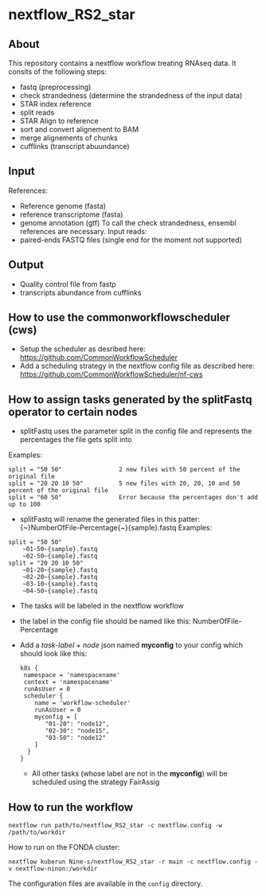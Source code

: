 # nextflow_RS2_star

## About

This repository contains a nextflow workflow treating RNAseq data.
It consits of the following steps:
- fastq (preprocessing)
- check strandedness (determine the strandedness of the input data)
- STAR index reference 
- split reads
- STAR Align to reference
- sort and convert alignement to BAM
- merge alignements of chunks
- cufflinks (transcript abuundance)

## Input

References: 
- Reference genome (fasta)
- reference transcriptome (fasta)
- genome annotation (gtf) 
To call the check strandedness, ensembl references are necessary.
Input reads: 
- paired-ends FASTQ files (single end for the moment not supported)

## Output

- Quality control file from fastp 
- transcripts abundance from cufflinks

## How to use the commonworkflowscheduler (cws)

- Setup the scheduler as desribed here: https://github.com/CommonWorkflowScheduler
- Add a scheduling strategy in the nextflow config file as described here: https://github.com/CommonWorkflowScheduler/nf-cws

## How to assign tasks generated by the splitFastq operator to certain nodes

- splitFastq uses the parameter split in the config file and represents the percentages the file gets split into

Examples:

```
split = "50 50"                2 new files with 50 percent of the original file
split = "20 20 10 50"          5 new files with 20, 20, 10 and 50 percent of the original file
split = "60 50"                Error because the percentages don't add up to 100
```

- splitFastq will rename the generated files in this patter:  {~}NumberOfFile-Percentage{~}{sample}.fastq 
Examples:
```
split = "50 50"
    ~01-50~{sample}.fastq
    ~02-50~{sample}.fastq
split = "20 20 10 50"
    ~01-20~{sample}.fastq
    ~02-20~{sample}.fastq
    ~03-10~{sample}.fastq
    ~04-50~{sample}.fastq
```

- The tasks will be labeled in the nextflow workflow
- the label in the config file should be named like this: NumberOfFile-Percentage
- Add a _task-label + node_ json named __myconfig__ to your config which should look like this:
  
  ```
  k8s {
   namespace = 'namespacename'
   context = 'namespacename'
   runAsUser = 0
   scheduler {
      name = 'workflow-scheduler'
      runAsUser = 0
      myconfig = [
         "01-20": "node12",
         "02-30": "node15",
         "03-50": "node12"
      ]
    } 
  }
  ```

  - All other tasks (whose label are not in the __myconfig__) will be scheduled using the strategy FairAssig
    
## How to run the workflow

```
nextflow run path/to/nextflow_RS2_star -c nextflow.config -w /path/to/workdir
```

How to run on the FONDA cluster:
```
nextflow kuberun Nine-s/nextflow_RS2_star -r main -c nextflow.config -v nextflow-ninon:/workdir
```

The configuration files are available in the `config` directory.
